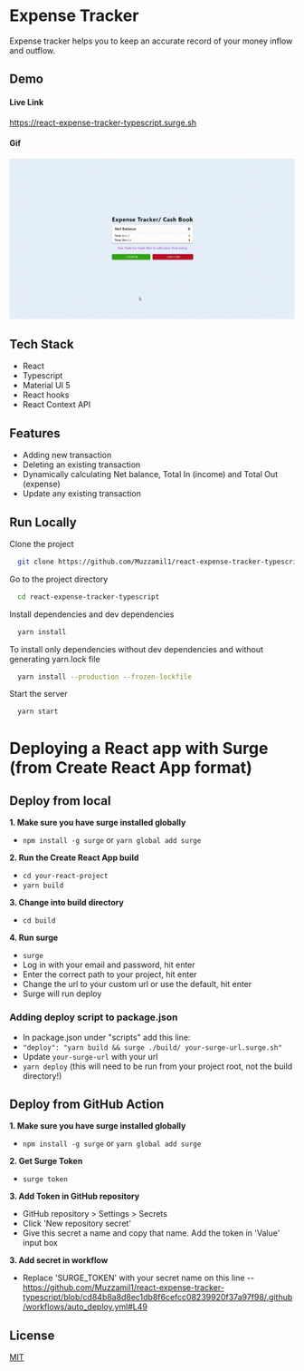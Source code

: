 # Expense Tracker

Expense tracker helps you to keep an accurate record of your money inflow and outflow.
## Demo

#### Live Link
https://react-expense-tracker-typescript.surge.sh

#### Gif
![alt text](https://github.com/Muzzamil1/react-expense-tracker-typescript/blob/main/demo/demo.gif?raw=true)

## Tech Stack

- React
- Typescript
- Material UI 5
- React hooks
- React Context API
  
## Features

- Adding new transaction
- Deleting an existing transaction
- Dynamically calculating Net balance, Total In (income) and Total Out (expense)
- Update any existing transaction
  
## Run Locally

Clone the project

```bash
  git clone https://github.com/Muzzamil1/react-expense-tracker-typescript.git
```

Go to the project directory

```bash
  cd react-expense-tracker-typescript
```

Install dependencies and dev dependencies

```bash
  yarn install
```

To install only dependencies without dev dependencies and without generating yarn.lock file

```bash
  yarn install --production --frozen-lockfile
```

Start the server

```bash
  yarn start
```

  # Deploying a React app with Surge (from Create React App format)

## Deploy from local

**1. Make sure you have surge installed globally**

- `npm install -g surge` or `yarn global add surge`

**2. Run the Create React App build**

- `cd your-react-project`
- `yarn build`

**3. Change into build directory**

- `cd build`

**4. Run surge**
 
 - `surge`
 - Log in with your email and password, hit enter
 - Enter the correct path to your project, hit enter
 - Change the url to your custom url or use the default, hit enter
 - Surge will run deploy

### Adding deploy script to package.json

- In package.json under "scripts" add this line:
- `"deploy": "yarn build && surge ./build/ your-surge-url.surge.sh"`
- Update `your-surge-url` with your url
- `yarn deploy` (this will need to be run from your project root, not the build directory!)

## Deploy from GitHub Action

**1. Make sure you have surge installed globally**

- `npm install -g surge` or `yarn global add surge`


**2. Get Surge Token**
 - `surge token`

 **3. Add Token in GitHub repository**
  - GitHub repository > Settings > Secrets 
  - Click 'New repository secret'
  - Give this secret a name and copy that name. Add the token in 'Value' input box

 **3. Add secret in workflow**
 - Replace 'SURGE_TOKEN' with your secret name on this line --  https://github.com/Muzzamil1/react-expense-tracker-typescript/blob/cd84b8a8d8ec1db8f6cefcc08239920f37a97f98/.github/workflows/auto_deploy.yml#L49
## License

[MIT](https://choosealicense.com/licenses/mit/)

